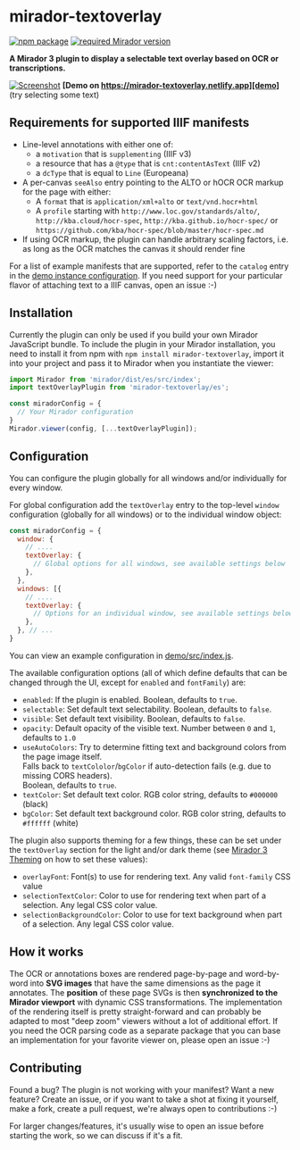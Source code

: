 # mirador-textoverlay

[![npm package][npm-badge]][npm]
[![required Mirador version][mirador-badge]][mirador]

**A Mirador 3 plugin to display a selectable text overlay based on OCR or transcriptions.**

[![Screenshot][screenshot]][demo]
**[Demo on https://mirador-textoverlay.netlify.app][demo]** (try selecting some text)

## Requirements for supported IIIF manifests

- Line-level annotations with either one of:
  - a `motivation` that is `supplementing` (IIIF v3)
  - a resource that has a `@type` that is `cnt:contentAsText`  (IIIF v2)
  - a `dcType` that is equal to `Line` (Europeana)
- A per-canvas `seeAlso` entry pointing to the ALTO or hOCR OCR markup for
  the page with either:
  - A `format` that is `application/xml+alto` or `text/vnd.hocr+html`
  - A `profile` starting with `http://www.loc.gov/standards/alto/`,
  `http://kba.cloud/hocr-spec`, `http://kba.github.io/hocr-spec/` or
  `https://github.com/kba/hocr-spec/blob/master/hocr-spec.md`
- If using OCR markup, the plugin can handle arbitrary scaling factors, i.e.
as long as the OCR matches the canvas it should render fine

For a list of example manifests that are supported, refer to the `catalog`
entry in the [demo instance configuration][demo-cfg-catalog]. If you need
support for your particular flavor of attaching text to a IIIF canvas, open
an issue :-)


## Installation
Currently the plugin can only be used if you build your own Mirador JavaScript bundle.
To include the plugin in your Mirador installation, you need to install it
from npm with `npm install mirador-textoverlay`, import it into your project
and pass it to Mirador when you instantiate the viewer:

```javascript
import Mirador from 'mirador/dist/es/src/index';
import textOverlayPlugin from 'mirador-textoverlay/es';

const miradorConfig = {
  // Your Mirador configuration
}
Mirador.viewer(config, [...textOverlayPlugin]);
```

## Configuration
You can configure the plugin globally for all windows and/or individually for
every window.

For global configuration add the `textOverlay` entry to the top-level
`window` configuration (globally for all windows) or to the individual window
object:

```javascript
const miradorConfig = {
  window: {
    // ....
    textOverlay: {
      // Global options for all windows, see available settings below
    },
  },
  windows: [{
    // ....
    textOverlay: {
      // Options for an individual window, see available settings below
    },
  }, // ...
}
```

You can view an example configuration in [demo/src/index.js][demo-cfg].

The available configuration options (all of which define defaults that can be
changed through the UI, except for `enabled` and `fontFamily`) are:

- `enabled`: If the plugin is enabled. Boolean, defaults to `true`.
- `selectable`: Set default text selectability. Boolean, defaults to `false`.
- `visible`: Set default text visibility. Boolean, defaults to `false`.
- `opacity`: Default opacity of the visible text. Number between `0` and `1`,
  defaults to `1.0`
- `useAutoColors`: Try to determine fitting text and background colors from
  the page image itself.<br>
  Falls back to `textCololor`/`bgColor` if
  auto-detection fails (e.g. due to missing CORS headers).<br>
  Boolean, defaults
  to `true`.
- `textColor`: Set default text color. RGB color string, defaults to
  `#000000` (black)
- `bgColor`: Set default text background color. RGB color string, defaults to
  `#ffffff` (white)

The plugin also supports theming for a few things, these can be set under the
`textOverlay` section for the light and/or dark theme (see
[Mirador 3 Theming](https://github.com/ProjectMirador/mirador/wiki/M3-Theming-Mirador)
on how to set these values):

- `overlayFont`: Font(s) to use for rendering text. Any valid `font-family` CSS value
- `selectionTextColor`: Color to use for rendering text when part of a selection. Any legal CSS color value.
- `selectionBackgroundColor`: Color to use for text background when part of a selection. Any legal CSS color value.

## How it works
The OCR or annotations boxes are rendered page-by-page and word-by-word into
**SVG images** that have the same dimensions as the page it annotates.
The **position** of these page SVGs is then **synchronized to the Mirador
viewport** with dynamic CSS transformations. The implementation of the
rendering itself is pretty straight-forward and can probably be adapted to
most "deep zoom" viewers without a lot of additional effort. If you need the
OCR parsing code as a separate package that you can base an implementation
for your favorite viewer on, please open an issue :-)

## Contributing
Found a bug? The plugin is not working with your manifest? Want a new
feature? Create an issue, or if you want to take a shot at fixing it
yourself, make a fork, create a pull request, we're always open to
contributions :-)

For larger changes/features, it's usually wise to open an issue before
starting the work, so we can discuss if it's a fit.

[npm-badge]: https://img.shields.io/npm/v/mirador-textoverlay.png?style=flat-square
[npm]: https://www.npmjs.org/package/mirador-textoverlay

[mirador-badge]: https://img.shields.io/badge/Mirador-%E2%89%A53.0.0--rc.5-blueviolet 
[mirador]: https://github.com/ProjectMirador/mirador/releases/tag/v3.0.0-rc.5

[screenshot]: .docassets/screenshot.jpg
[demo]: https://mirador-textoverlay.netlify.app
[demo-cfg]: https://github.com/dbmdz/mirador-textoverlay/blob/main/demo/src/index.js#L4-L24
[demo-cfg-catalog]: https://github.com/dbmdz/mirador-textoverlay/blob/main/demo/src/index.js#L5-L13
